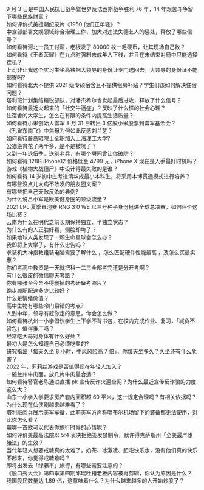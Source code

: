 9 月 3 日是中国人民抗日战争暨世界反法西斯战争胜利 76 年，14 年艰苦斗争留下哪些民族财富？  
如何评价抗美援朝纪录片《1950 他们正年轻》？  
中宣部部署文娱领域综合治理工作，加大对违法失德艺人的惩处，释放了哪些信号？  
如何看待河北一员工讨薪，老板发了 80000 枚一毛硬币，让其现场自己数？  
如何看待《王者荣耀》在九点时强制未成年人下线，并且在未结束对局中只能选择挂机？  
上司非让我这个实习生坐高铁把大领导的身份证专门送回去，大领导的身份证不能邮寄吗?  
如何看待北大不提供 2021 级专硕宿舍且不提供租房补贴？学生们该如何解决住宿问题？  
塔利班计划集结精锐部队，对潘杰希尔省发起最后进攻，释放了什么信号？  
如何看待最近火起来的「社交牛逼症」？反映了什么样的社会心理？  
住宿舍的大学生，怎么在有限的条件内提高生活质量？  
如何看待小米创始人雷军 8 月 31 日转出 3 亿股小米股票到雷军基金会？  
《孔雀东南飞》中焦母为何如此反感刘兰芝？  
如何看待藤岛昭院士全职加入上海理工大学?  
公猫绝育花了两千多，是不是被坑了？  
又到一年退伍季，送别老兵，有哪个瞬间曾让你破防？  
如何看待 128G iPhone12 价格低至 4799 元，iPhone X 现在是入手最好时机吗？  
游戏《植物大战僵尸》中设计得最失败的是谁？  
如何看待 14 岁初中生考进清华成最小本科生，将采用本博贯通模式进行培养？  
有哪些没点儿大病不敢发的朋友圈文案？  
有哪些把自己天敌反杀的典例?  
为什么说吕小军是欧美健身圈的顶级流量？  
2021 LPL 夏季冒泡赛 RNG 3:0 WE 以三号种子身份挺进全球总决赛，如何评价这场比赛？  
云南为什么在明代之前长期保持独立、半独立状态？  
为什么有的人正脸好看，侧脸却垮了？  
如果地球人类发现了一颗生命星球会怎么办？  
我即将上大学了，有什么忠告吗？  
求装机大神指教组装电脑需要了解什么 ，怎么匹配硬件性能最高 ，及怎么买最实惠？  
你们考高中教资是一天就把科一二三全部考完还是分开考啊？  
有什么很皮的微信聊天套路？  
你有哪张至今舍不得删掉的考研备考照片？  
跑步减肥配速多少比较好？  
什么是情绪价值？  
高中生物有哪些冷门易错的考点?  
人到中年，领导有赶你走的意思，你会怎么做？  
如何看待杭州一小学倡议学生上下学不背书包，在校内完成作业、复习，「减负不背包」值得推广吗？  
经常吃大蒜对身体有什么好处？  
最初人是怎么知道自己必须吃盐的?  
研究指出「每天久坐 8 小时，中风风险高 7 倍」，你每天坐多久？久坐还有什么危害？  
2022 年，莉莉丝游戏是否值得现在年轻人加入？  
一碗兰州牛肉面，放几片牛肉最合适？  
如何看待警官老陈通过直播 pk 宣传反诈火遍全网？为什么最近宣传反诈骗的力度这么大？  
山东一小学入学要求房产套内面积超 60 平米，这一规定合理吗？有相关依据吗？  
为什么现在仙侠剧越来越难看了？  
塔利班阅兵展示美军军备，此前美军方声称喀布尔机场留下的装备都无法使用，对此你怎么看？  
用哪一首歌可以代表你旅行时候的心情呢？  
如何评价美最高法院以 5:4 表决拒绝签发禁制令，默许得克萨斯州「全美最严堕胎法」的生效？  
当代年轻人想要戒糖真的太难了，奶茶、冰激凌、肥宅快乐水，没有他们真的快乐不起来，你觉得戒糖难吗？  
即将出发去「绿藤市」旅行，有哪些需要注意的？  
《脱口秀大会》第四季第四期邱瑞吐槽老板内容被再剪辑，你认为原因是什么？  
我国股民数量达 1.89 亿，这意味着什么？为什么越来越多的人开始炒股了？  
